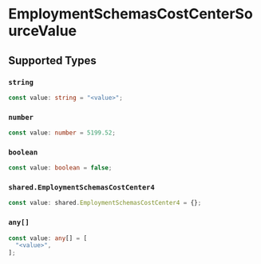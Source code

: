 # EmploymentSchemasCostCenterSourceValue


## Supported Types

### `string`

```typescript
const value: string = "<value>";
```

### `number`

```typescript
const value: number = 5199.52;
```

### `boolean`

```typescript
const value: boolean = false;
```

### `shared.EmploymentSchemasCostCenter4`

```typescript
const value: shared.EmploymentSchemasCostCenter4 = {};
```

### `any[]`

```typescript
const value: any[] = [
  "<value>",
];
```

